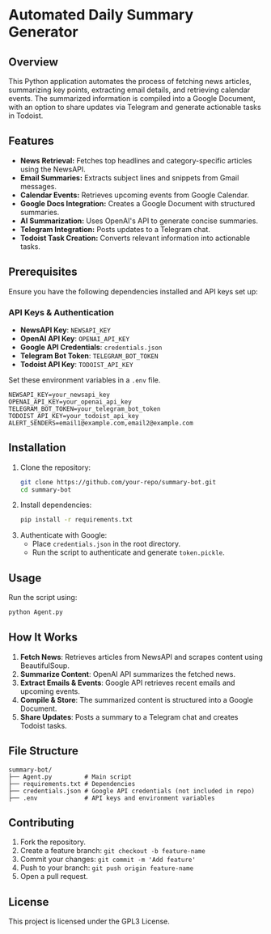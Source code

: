# Automated Daily Summary Generator

## Overview
This Python application automates the process of fetching news articles, summarizing key points, extracting email details, and retrieving calendar events. The summarized information is compiled into a Google Document, with an option to share updates via Telegram and generate actionable tasks in Todoist.

## Features
- **News Retrieval:** Fetches top headlines and category-specific articles using the NewsAPI.
- **Email Summaries:** Extracts subject lines and snippets from Gmail messages.
- **Calendar Events:** Retrieves upcoming events from Google Calendar.
- **Google Docs Integration:** Creates a Google Document with structured summaries.
- **AI Summarization:** Uses OpenAI's API to generate concise summaries.
- **Telegram Integration:** Posts updates to a Telegram chat.
- **Todoist Task Creation:** Converts relevant information into actionable tasks.

## Prerequisites
Ensure you have the following dependencies installed and API keys set up:

### API Keys & Authentication
- **NewsAPI Key**: `NEWSAPI_KEY`
- **OpenAI API Key**: `OPENAI_API_KEY`
- **Google API Credentials**: `credentials.json`
- **Telegram Bot Token**: `TELEGRAM_BOT_TOKEN`
- **Todoist API Key**: `TODOIST_API_KEY`

Set these environment variables in a `.env` file.

```
NEWSAPI_KEY=your_newsapi_key
OPENAI_API_KEY=your_openai_api_key
TELEGRAM_BOT_TOKEN=your_telegram_bot_token
TODOIST_API_KEY=your_todoist_api_key
ALERT_SENDERS=email1@example.com,email2@example.com
```

## Installation
1. Clone the repository:
   ```sh
   git clone https://github.com/your-repo/summary-bot.git
   cd summary-bot
   ```
2. Install dependencies:
   ```sh
   pip install -r requirements.txt
   ```
3. Authenticate with Google:
   - Place `credentials.json` in the root directory.
   - Run the script to authenticate and generate `token.pickle`.

## Usage
Run the script using:
```sh
python Agent.py
```

## How It Works
1. **Fetch News**: Retrieves articles from NewsAPI and scrapes content using BeautifulSoup.
2. **Summarize Content**: OpenAI API summarizes the fetched news.
3. **Extract Emails & Events**: Google API retrieves recent emails and upcoming events.
4. **Compile & Store**: The summarized content is structured into a Google Document.
5. **Share Updates**: Posts a summary to a Telegram chat and creates Todoist tasks.

## File Structure
```
summary-bot/
├── Agent.py         # Main script
├── requirements.txt # Dependencies
├── credentials.json # Google API credentials (not included in repo)
├── .env             # API keys and environment variables
```

## Contributing
1. Fork the repository.
2. Create a feature branch: `git checkout -b feature-name`
3. Commit your changes: `git commit -m 'Add feature'`
4. Push to your branch: `git push origin feature-name`
5. Open a pull request.

## License
This project is licensed under the GPL3 License.